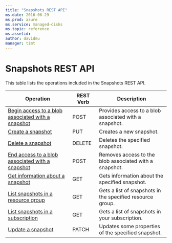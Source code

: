 ```yaml
---
title: "Snapshots REST API"
ms.date: 2016-06-29
ms.prod: azure
ms.service: managed-disks
ms.topic: reference
ms.assetid: 
author: davidmu
manager: timt
---
```


# Snapshots REST API  
  
This table lists the operations included in the Snapshots REST API.  
  
| Operation | REST Verb | Description | 
|---------|---------|-----------|
| [Begin access to a blob associated with a snapshot](../snapshots/snapshots-grant-access.md) |  POST | Provides access to a blob associated with a snapshot. |  
| [Create a snapshot](../snapshots/snapshots-create-or-update.md) | PUT | Creates a new snapshot. | 
| [Delete a snapshot](../snapshots/snapshots-delete.md) | DELETE | Deletes the specified snapshot. |  
| [End access to a blob associated with a snapshot](../snapshots/snapshots-revoke-access.md) | POST | Removes access to the blob associated with a snapshot. |
| [Get information about a snapshot](../snapshots/snapshots-get.md) | GET | Gets information about the specified snapshot. |  
| [List snapshots in a resource group](../snapshots/snapshots-list-by-resource-group.md) | GET | Gets a list of snapshots in the specified resource group. |  
| [List snapshots in a subscription](../snapshots/snapshots-list-by-subscription.md) | GET | Gets a list of snapshots in your subscription. |  
| [Update a snapshot](../snapshots/snapshots-update.md) | PATCH | Updates some properties of the specified snapshot. |